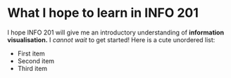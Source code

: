 # What I hope to learn in INFO 201
I hope INFO 201 will give me an introductory understanding of **information visualisation.**  I *cannot wait* to get started!
Here is a cute unordered list:
- First item
- Second item
- Third item